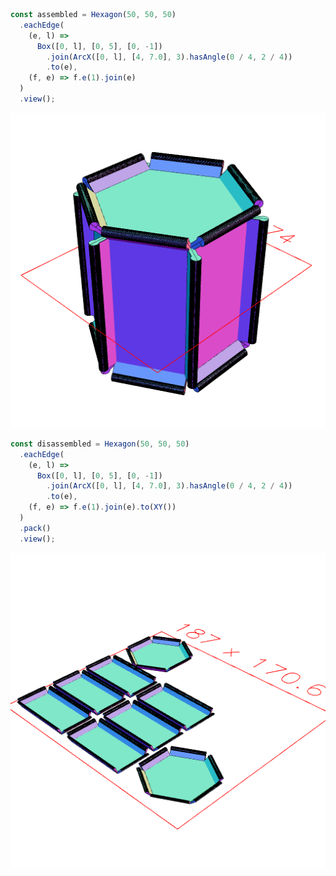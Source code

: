 ```JavaScript
const assembled = Hexagon(50, 50, 50)
  .eachEdge(
    (e, l) =>
      Box([0, l], [0, 5], [0, -1])
        .join(ArcX([0, l], [4, 7.0], 3).hasAngle(0 / 4, 2 / 4))
        .to(e),
    (f, e) => f.e(1).join(e)
  )
  .view();
```

![Image](hex.md.0.png)

```JavaScript
const disassembled = Hexagon(50, 50, 50)
  .eachEdge(
    (e, l) =>
      Box([0, l], [0, 5], [0, -1])
        .join(ArcX([0, l], [4, 7.0], 3).hasAngle(0 / 4, 2 / 4))
        .to(e),
    (f, e) => f.e(1).join(e).to(XY())
  )
  .pack()
  .view();
```

![Image](hex.md.1.png)
